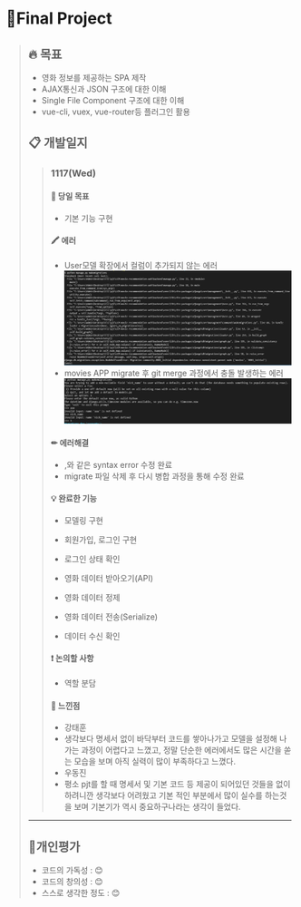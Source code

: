 # 📖Final Project

> ## 🔥 목표
>
> - 영화 정보를 제공하는 SPA 제작
> -  AJAX통신과 JSON 구조에 대한 이해
> - Single File Component 구조에 대한 이해 
> - vue-cli, vuex, vue-router등 플러그인 활용
>
> ## 📋 개발일지
>
> >### 1117(Wed)
> >
> >#### 📑  당일 목표
> >
> >* 기본 기능 구현
> >
> >#### 🖍  에러
> >
> >* User모델 확장에서 컬럼이 추가되지 않는 에러![movies_migrate오류](README.assets/movies_migrate오류.png)
> >* movies APP migrate 후 git merge 과정에서 충돌 발생하는 에러![usermodel_syntax오류](README.assets/usermodel_syntax오류.png)
> >
> >#### ✏  에러해결
> >
> >* ,와 같은 syntax error 수정 완료
> >* migrate 파일 삭제 후 다시 병합 과정을 통해 수정 완료 
> >
> >#### 💡  완료한 기능
> >
> >* 모델링 구현
> >
> >* 회원가입, 로그인 구현
> >* 로그인 상태 확인 
> >* 영화 데이터 받아오기(API)
> >* 영화 데이터 정제
> >* 영화 데이터 전송(Serialize)
> >* 데이터 수신 확인 
> >
> >#### ❗ 논의할 사항
> >
> >* 역할 분담
> >
> >#### 📝 느낀점
> >
> >* 강태훈
> >  * 생각보다 명세서 없이 바닥부터 코드를 쌓아나가고 모델을 설정해 나가는 과정이 어렵다고 느꼈고, 정말 단순한 에러에서도 많은 시간을 쏟는 모습을 보며 아직 실력이 많이 부족하다고 느꼈다.
> >* 우동진
> >  * 평소 pjt를 할 때 명세서 및 기본 코드 등 제공이 되어있던 것들을 없이 하려니깐 생각보다 어려웠고 기본 적인 부분에서 많이 실수를 하는것을 보며 기본기가 역시 중요하구나라는 생각이 들었다.
> >
> >
>
> 
>
> ------
>
> ## 💯개인평가
>
> - 코드의 가독성 : 😊
> - 코드의 창의성 : 😊
> - 스스로 생각한 정도 : 😊
